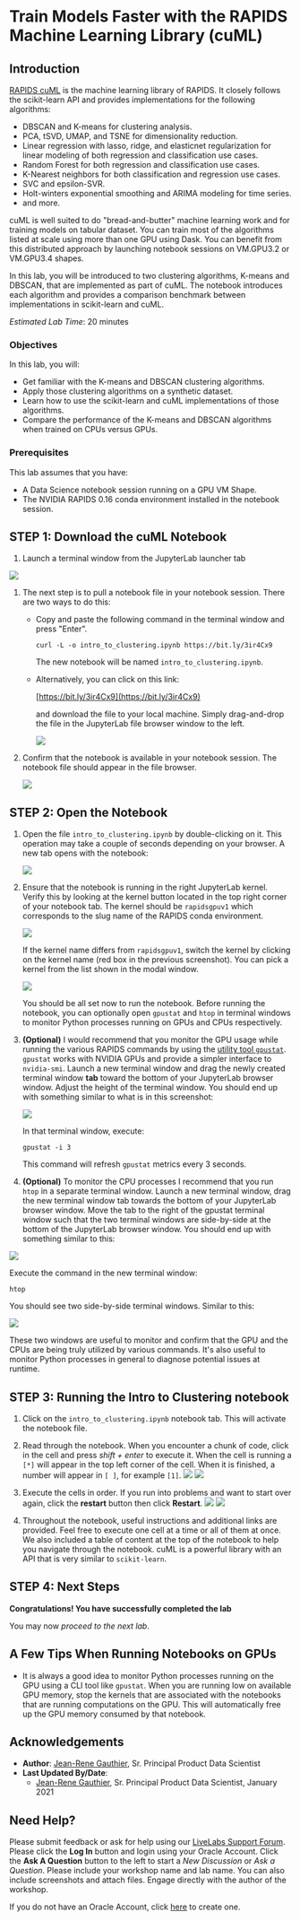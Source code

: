 # Train Models Faster with the RAPIDS Machine Learning Library (cuML)

## Introduction

[RAPIDS cuML](https://github.com/rapidsai/cuml) is the machine learning library of RAPIDS. It closely follows the scikit-learn API and provides implementations for the following algorithms:

* DBSCAN and K-means for clustering analysis.
* PCA, tSVD, UMAP, and TSNE for dimensionality reduction.
* Linear regression with lasso, ridge, and elasticnet regularization for linear modeling of both regression and classification use cases.  
* Random Forest for both regression and classification use cases.
* K-Nearest neighbors for both classification and regression use cases.
* SVC and epsilon-SVR.
* Holt-winters exponential smoothing and ARIMA modeling for time series.
* and more.

cuML is well suited to do "bread-and-butter" machine learning work and for training models on tabular dataset. You can train most of the algorithms listed at scale using more than one GPU using Dask. You can benefit from this distributed approach by launching notebook sessions on VM.GPU3.2 or VM.GPU3.4 shapes.

In this lab, you will be introduced to two clustering algorithms, K-means and DBSCAN, that are implemented as part of cuML. The notebook introduces each algorithm and provides a comparison benchmark between implementations in scikit-learn and cuML.

*Estimated Lab Time*: 20 minutes

### Objectives
In this lab, you will:
* Get familiar with the K-means and DBSCAN clustering algorithms.
* Apply those clustering algorithms on a synthetic dataset.
* Learn how to use the scikit-learn and cuML implementations of those algorithms.
* Compare the performance of the K-means and DBSCAN algorithms when trained on CPUs versus GPUs.

### Prerequisites
This lab assumes that you have:
* A Data Science notebook session running on a GPU VM Shape.
* The NVIDIA RAPIDS 0.16 conda environment installed in the notebook session.

## **STEP 1:** Download the cuML Notebook

1. Launch a terminal window from the JupyterLab launcher tab

  ![](./../accelerate-ds-rapids-gpu/images/jupyterlab-terminal-button.png)

1. The next step is to pull a notebook file in your notebook session. There are two ways to do this:

   - Copy and paste the following command in the terminal window and press "Enter".

     ``curl -L -o intro_to_clustering.ipynb https://bit.ly/3ir4Cx9``

     The new notebook will be named `intro_to_clustering.ipynb`.

   - Alternatively, you can click on this link:

     [https://bit.ly/3ir4Cx9](https://bit.ly/3ir4Cx9)

     and download the file to your local machine. Simply drag-and-drop the file in the JupyterLab file browser window to the left.

     ![](./../accelerate-ds-rapids-gpu/images/jupyterlab-file-browser.png)

1. Confirm that the notebook is available in your notebook session. The notebook file should appear in the file browser.

   ![](./../accelerate-ds-rapids-gpu/images/cuml-file-in-file-browser.png)

## **STEP 2:** Open the Notebook

1. Open the file `intro_to_clustering.ipynb` by double-clicking on it. This operation may take a couple of seconds depending on your browser. A new tab opens with the notebook:

   ![](./../accelerate-ds-rapids-gpu/images/open-cuml-notebook-tab.png)

1. Ensure that the notebook is running in the right JupyterLab kernel. Verify this by looking at the kernel button located in the top right corner of your notebook tab.
   The kernel should be `rapidsgpuv1` which corresponds to the slug name of the RAPIDS conda environment.

   ![](./../accelerate-ds-rapids-gpu/images/jupyterlab-cuml-kernel-check.png)

   If the kernel name differs from `rapidsgpuv1`, switch the kernel by clicking on the kernel name (red box in the previous screenshot). You can pick a kernel from the list shown in the modal window.

   ![](./../accelerate-ds-rapids-gpu/images/select-cuml-different-kernel.png)

   You should be all set now to run the notebook. Before running the notebook, you can optionally open `gpustat` and `htop` in terminal windows to monitor Python processes running on GPUs and CPUs respectively.

1. **(Optional)** I would recommend that you monitor the GPU usage while running the various RAPIDS commands by using the [utility tool `gpustat`](https://github.com/wookayin/gpustat). `gpustat` works with NVIDIA GPUs and provide a simpler interface to `nvidia-smi`.
   Launch a new terminal window and drag the newly created terminal window **tab** toward the bottom of your JupyterLab browser window. Adjust the height of the terminal window. You should end up with something similar to what is in this screenshot:

   ![](./../accelerate-ds-rapids-gpu/images/gpustat-terminal-window.png)

   In that terminal window, execute:

   `gpustat -i 3`

   This command will refresh `gpustat` metrics every 3 seconds.

1. **(Optional)** To monitor the CPU processes I recommend that you run `htop` in a separate terminal window. Launch a new terminal window, drag the new terminal window tab towards the bottom of your JupyterLab browser window. Move the tab to the right of the gpustat terminal window such that the two terminal windows are side-by-side at the bottom of the JupyterLab browser window. You should end up with something similar to this:

  ![](./../accelerate-ds-rapids-gpu/images/htop-terminal-window.png)

  Execute the command in the new terminal window:

  `htop`

  You should see two side-by-side terminal windows. Similar to this:

  ![](./../accelerate-ds-rapids-gpu/images/terminal-window.png)

  These two windows are useful to monitor and confirm that the GPU and the CPUs are being truly utilized by various commands. It's also useful to monitor Python processes in general to diagnose potential issues at runtime.

## **STEP 3:** Running the Intro to Clustering notebook

1. Click on the `intro_to_clustering.ipynb` notebook tab. This will activate the notebook file.

1. Read through the notebook. When you encounter a chunk of code, click in the cell and press *shift + enter* to execute it. When the cell is running a ``[*]`` will appear in the top left corner of the cell. When it is finished, a number will appear in ``[ ]``, for example ``[1]``.
    ![](./../speed-up-ds-with-the-ads-sdk/images/running-cell.png)
    ![](./../speed-up-ds-with-the-ads-sdk/images/finished-cell.png)


1. Execute the cells in order. If you run into problems and want to start over again, click the **restart** button then click **Restart**.
    ![](./../speed-up-ds-with-the-ads-sdk/images/restart-kernel.png)
    ![](./../speed-up-ds-with-the-ads-sdk/images/restart.png)

1. Throughout the notebook, useful instructions and additional links are provided. Feel free to execute one cell at a time or all of them at once. We also included a table of content at the top of the notebook to help you navigate through the notebook. cuML is a powerful library with an API that is very similar to `scikit-learn`.


## **STEP 4:** Next Steps

**Congratulations! You have successfully completed the lab**

You may now *proceed to the next lab*.

## A Few Tips When Running Notebooks on GPUs

* It is always a good idea to monitor Python processes running on the GPU using a CLI tool like `gpustat`. When you are running low on available GPU memory, stop the kernels that are associated with the notebooks that are running computations on the GPU. This will automatically free up the GPU memory consumed by that notebook.

## Acknowledgements

* **Author**: [Jean-Rene Gauthier](https://www.linkedin.com/in/jr-gauthier/), Sr. Principal Product Data Scientist
* **Last Updated By/Date**:
    * [Jean-Rene Gauthier](https://www.linkedin.com/in/jr-gauthier/), Sr. Principal Product Data Scientist, January 2021

## Need Help?
Please submit feedback or ask for help using our [LiveLabs Support Forum](https://community.oracle.com/tech/developers/categories/oracle-cloud-infrastructure-fundamentals). Please click the **Log In** button and login using your Oracle Account. Click the **Ask A Question** button to the left to start a *New Discussion* or *Ask a Question*.  Please include your workshop name and lab name.  You can also include screenshots and attach files.  Engage directly with the author of the workshop.

If you do not have an Oracle Account, click [here](https://profile.oracle.com/myprofile/account/create-account.jspx) to create one.
